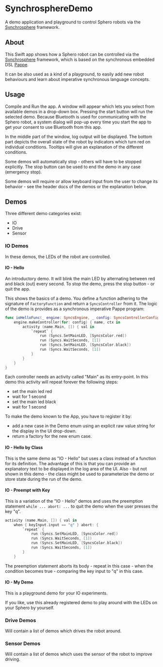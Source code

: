 # SynchrosphereDemo

A demo application and playground to control Sphero robots via the [Synchrosphere](https://github.com/frameworklabs/Synchrosphere) framework.

## About

This Swift app shows how a Sphero robot can be controlled via the [Synchrosphere](https://github.com/frameworklabs/Synchrosphere) framework, which is based on the synchronous embedded DSL [Pappe](https://github.com/frameworklabs/Pappe).

It can be also used as a kind of a playground, to easily add new robot behaviours and learn about imperative synchronous language concepts.

## Usage

Compile and Run the app. A window will appear which lets you select from available demos in a drop-down box. Pressing the start button will run the selected demo. Because Bluetooth is used for communicating with the Sphero robot, a system dialog will pop-up every time you start the app to get your consent to use Bluetooth from this app.

In the middle part of the window, log output will be displayed.
The bottom part depicts the overall state of the robot by indicators which turn red on individual conditions. Tooltips will give an explanation of the different conditions.

Some demos will automatically stop - others will have to be stopped explicitly. The stop button can be used to end the demo in any case (emergency stop).

Some demos will require or allow keyboard input from the user to change its behavior - see the header docs of the demos or the explanation below.

## Demos

Three different demo categories exist:  
* IO
* Drive
* Sensor

### IO Demos

In these demos, the LEDs of the robot are controlled.

#### IO - Hello

An introductory demo. It will blink the main LED by alternating between red and black (out) every second. To stop the demo, press the stop button - or quit the app.

This shows the basics of a demo. You define a function adhering to the signature of  `FactoryFunction` and return a `SyncsController` from it. The logic of the demo is provides as a synchronous imperative Pappe program:

```Swift
func ioHelloFunc(_ engine: SyncsEngine, _ config: SyncsControllerConfig, _ keyInput: KeyInput) -> SyncsController {
    engine.makeController(for: config) { name, ctx in
        activity (name.Main, []) { val in
            `repeat` {
                run (Syncs.SetMainLED, [SyncsColor.red])
                run (Syncs.WaitSeconds, [1])
                run (Syncs.SetMainLED, [SyncsColor.black])
                run (Syncs.WaitSeconds, [1])
            }
        }
    }
}
```
Each controller needs an activity called "Main" as its entry-point. In this demo this activity will repeat forever the following steps:  
* set the main led red
* wait for 1 second
* set the main led black
* wait for 1 second

To make the demo known to the App, you have to register it by:  
* add a new case in the Demo enum using an explicit raw value string for the display in the UI drop-down.
* return a factory for the new enum case.

#### IO - Hello by Class

This is the same demo as "IO - Hello" but uses a class instead of a function for its definition. The advantage of this is that you can provide an explanatory text to be displayed in the log area of the UI. Also - but not shown in this demo - the class might be used to parameterize the demo or store state during the run of the demo.

#### IO - Preempt with Key

This is a variation of the "IO - Hello" demos and uses the preemption statement `while ... abort: ...` to quit the demo when the user presses the key "q".

```Swift
activity (name.Main, []) { val in
    when { keyInput.input == "q" } abort: {
        `repeat` {
            run (Syncs.SetMainLED, [SyncsColor.red])
            run (Syncs.WaitSeconds, [1])
            run (Syncs.SetMainLED, [SyncsColor.black])
            run (Syncs.WaitSeconds, [1])
        }
    }
```

The preemption statement aborts its body - repeat in this case - when the condition becomes true - comparing the key input to "q" in this case.

#### IO - My Demo

This is a playground demo for your IO experiments.

If you like, use this already registered demo to play around with the LEDs on your Sphero by yourself. 

### Drive Demos

Will contain a list of demos which drives the robot around.

### Sensor Demos

Will contain a list of demos which uses the sensor of the robot to improve driving.
